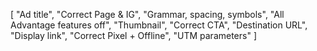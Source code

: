 [
  "Ad title",
  "Correct Page & IG",
  "Grammar, spacing, symbols",
  "All Advantage features off",
  "Thumbnail",
  "Correct CTA",
  "Destination URL",
  "Display link",
  "Correct Pixel + Offline",
  "UTM parameters"
]
